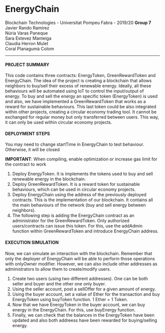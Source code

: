 # EnergyChain

Blockchain Technologies - Universitat Pompeu Fabra - 2019/20
**Group 7**
Javier Rando Ramírez<br>
Núria Varas Paneque<br>
Sara Estevez Manteiga<br>
Claudia Herron Mulet<br>
Coral Planagumà Colom<br>

---


#### **PROJECT SUMMARY**
This code contains three contracts: EnergyToken, GreenRewardToken and EnergyChain.
The idea of the project is creating a blockchain that allows neighbors to buy/sell their excess of renewable energy. Ideally, all these
behaviours will be automated using IoT to control the input/output of energy. To buy and sell the energy an specific token (EnergyToken) 
is used and also, we have implemented a GreenRewardToken that works as a reward for sustainable behaviours. This last token could be
also integrated within other projects, creating a circular economy trading tool. It cannot be exchanged for regular money but only 
transferred between users. This way, it can only be used within circular economy projects.


#### **DEPLOYMENT STEPS**

You may need to change startTime in EnergyChain to test behaviour. Otherwise, it will be closed

**IMPORTANT**: When compiling, enable optimization or increase gas limit for the contract to work

1. Deploy EnergyToken. It is implements the tokens used to buy and sell renewable energy in the blockchain.
2. Deploy GreenRewardToken. It is a reward token for sustainable behaviours, which can be used in circular economy projects.
3. Deploy EnergyChain using the address of the previously deployed contracts. This is the implementation of our blockchain. 
   It contains all the main behaviours of the network (buy and sell energy between neighbors).
4. The following step is adding the EnergyChain contract as an administrator for the GreenRewardToken. Only authorized users/contracts
   can issue this token. For this, use the addAdmin function within GreenRewardToken and introduce EnergyChain address.

#### **EXECUTION SIMULATION**
Now, we can simulate an interaction with the blockchain. Remember that only the deployer of EnergyChain will be able to perform those operations
with onlyOwner modifier. However, we can also include other addresses as administrators to allow them to create/modify users.

1. Create two users (using two different addresses). One can be both seller and buyer and the other one only buyer.
2. Using the seller account, post a sellOffer for a given amount of energy.
3. Using the buyer account, set a value of Ether for the transaction and buy EnergyToken using buyToken function. 1 Ether = 1 Token.
4. Now that we have EnergyToken in the buyer account, we can buy energy in the EnergyChain. For this, use buyEnergy function.
5. Finally, we can check that the balances in the EnergyToken have been updated and also both addreess have been rewarded for 
   buying/selling energy.
